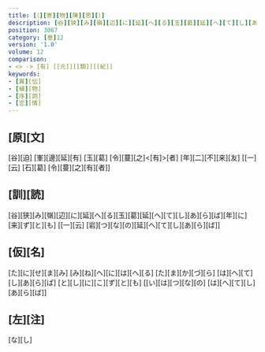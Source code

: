 ```yaml
---
title: [（][寄][物][陳][思][）]
description: [谷][狭][み][嶺][辺][に][延][へ][る][玉][葛][延][へ][て][し][あ][ら][ば][年][に][来][ず][と][も] [[一][云] [岩][つ][な][の][延][へ][て][し][あ][ら][ば]]
position: 3067
category: [巻]12
version: '1.0'
volume: 12
comparison:
- <> -> [有] [[元]][[類]][[紀]]
keywords:
- [異][伝]
- [植][物]
- [序][詞]
- [恋][情]
---
```


## [原][文]

[谷][迫] [峯][邊][延][有] [玉][葛] [令][蔓][之]<[有]>[者] [年][二][不][来][友] [[一][云] [石][葛] [令][蔓][之][有][者]]

## [訓][読]

[谷][狭][み][嶺][辺][に][延][へ][る][玉][葛][延][へ][て][し][あ][ら][ば][年][に][来][ず][と][も] [[一][云] [岩][つ][な][の][延][へ][て][し][あ][ら][ば]]

## [仮][名]

[た][に][せ][ま][み] [み][ね][へ][に][は][へ][る] [た][ま][か][づ][ら] [は][へ][て][し][あ][ら][ば] [と][し][に][こ][ず][と][も] [[い][は][つ][な][の] [は][へ][て][し][あ][ら][ば]]

## [左][注]

[な][し]
